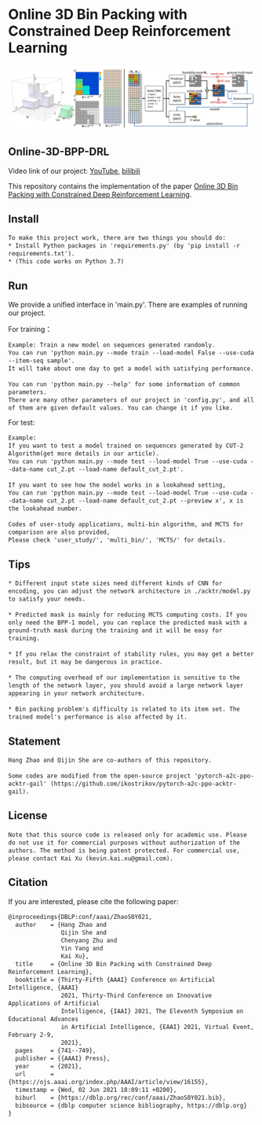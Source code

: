 # Online 3D Bin Packing with Constrained Deep Reinforcement Learning

![teaser](pictures/state_architecture.png)


## Online-3D-BPP-DRL

Video link of our project: [YouTube](https://www.youtube.com/watch?v=hBzZA_21G3M&t=6s), [bilibili](https://www.bilibili.com/video/BV1st4y1H7kU/?vd_source=b1e4277847248c95062cf16ab3b58e73)

This repository contains the implementation of the paper [Online 3D Bin Packing with Constrained Deep Reinforcement Learning](https://arxiv.org/pdf/2006.14978.pdf).





## Install

```
To make this project work, there are two things you should do:
* Install Python packages in 'requirements.py' (by 'pip install -r requirements.txt').
* (This code works on Python 3.7)
```

## Run
We provide a unified interface in 'main.py'. There are examples of running our project.

For training：
```
Example: Train a new model on sequences generated randomly.
You can run 'python main.py --mode train --load-model False --use-cuda --item-seq sample'.
It will take about one day to get a model with satisfying performance.

You can run 'python main.py --help' for some information of common parameters.
There are many other parameters of our project in 'config.py', and all of them are given default values. You can change it if you like.
```

For test:
```
Example:
If you want to test a model trained on sequences generated by CUT-2 Algorithm(get more details in our article).
You can run 'python main.py --mode test --load-model True --use-cuda --data-name cut_2.pt --load-name default_cut_2.pt'.

If you want to see how the model works in a lookahead setting,
You can run 'python main.py --mode test --load-model True --use-cuda --data-name cut_2.pt --load-name default_cut_2.pt --preview x', x is the lookahead number.

Codes of user-study applications, multi-bin algorithm, and MCTS for comparison are also provided,
Please check 'user_study/', 'multi_bin/', 'MCTS/' for details.
```

## Tips
```
* Different input state sizes need different kinds of CNN for encoding, you can adjust the network architecture in ./acktr/model.py to satisfy your needs. 

* Predicted mask is mainly for reducing MCTS computing costs. If you only need the BPP-1 model, you can replace the predicted mask with a ground-truth mask during the training and it will be easy for training.

* If you relax the constraint of stability rules, you may get a better result, but it may be dangerous in practice.

* The computing overhead of our implementation is sensitive to the length of the network layer, you should avoid a large network layer appearing in your network architecture. 

* Bin packing problem's difficulty is related to its item set. The trained model's performance is also affected by it.
```

## Statement
```
Hang Zhao and Qijin She are co-authors of this repository.

Some codes are modified from the open-source project 'pytorch-a2c-ppo-acktr-gail' (https://github.com/ikostrikov/pytorch-a2c-ppo-acktr-gail).
```

## License
```
Note that this source code is released only for academic use. Please do not use it for commercial purposes without authorization of the authors. The method is being patent protected. For commercial use, please contact Kai Xu (kevin.kai.xu@gmail.com).
```

## Citation

If you are interested, please cite the following paper:

```shell
@inproceedings{DBLP:conf/aaai/ZhaoS0Y021,
  author    = {Hang Zhao and
               Qijin She and
               Chenyang Zhu and
               Yin Yang and
               Kai Xu},
  title     = {Online 3D Bin Packing with Constrained Deep Reinforcement Learning},
  booktitle = {Thirty-Fifth {AAAI} Conference on Artificial Intelligence, {AAAI}
               2021, Thirty-Third Conference on Innovative Applications of Artificial
               Intelligence, {IAAI} 2021, The Eleventh Symposium on Educational Advances
               in Artificial Intelligence, {EAAI} 2021, Virtual Event, February 2-9,
               2021},
  pages     = {741--749},
  publisher = {{AAAI} Press},
  year      = {2021},
  url       = {https://ojs.aaai.org/index.php/AAAI/article/view/16155},
  timestamp = {Wed, 02 Jun 2021 18:09:11 +0200},
  biburl    = {https://dblp.org/rec/conf/aaai/ZhaoS0Y021.bib},
  bibsource = {dblp computer science bibliography, https://dblp.org}
}
```
